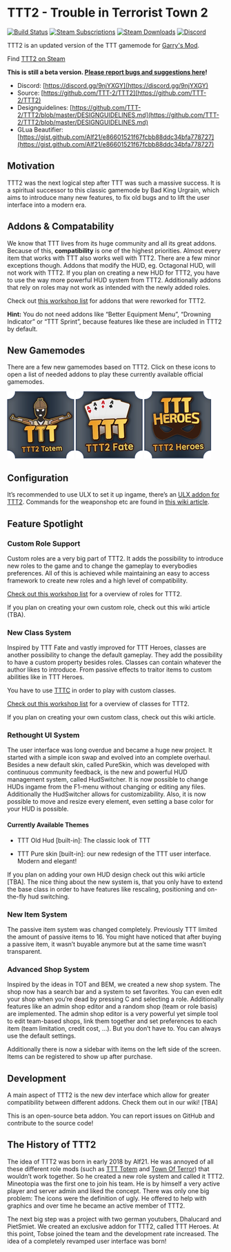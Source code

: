 # TTT2 - Trouble in Terrorist Town 2

[![Build Status](https://ci.neoxult.de/buildStatus/icon?job=TTT2%2Fmaster)](https://ci.neoxult.de/job/TTT2/job/master/)
[![Steam Subscriptions](https://img.shields.io/steam/subscriptions/1357204556)](https://steamcommunity.com/sharedfiles/filedetails/?id=1357204556)
[![Steam Downloads](https://img.shields.io/steam/downloads/1357204556)](https://steamcommunity.com/sharedfiles/filedetails/?id=1357204556)
[![Discord](https://img.shields.io/discord/442107660955942932)](https://discord.gg/9njYXGY)  

TTT2 is an updated version of the TTT gamemode for [Garry's Mod](https://gmod.facepunch.com/).

Find [TTT2 on Steam](https://steamcommunity.com/sharedfiles/filedetails/?id=1357204556)

**This is still a beta version. [Please report bugs and suggestions here](https://github.com/TTT-2/TTT2/issues)!**

* Discord: [https://discord.gg/9njYXGY](https://discord.gg/9njYXGY)  
* Source: [https://github.com/TTT-2/TTT2](https://github.com/TTT-2/TTT2)  
* Designguidelines: [https://github.com/TTT-2/TTT2/blob/master/DESIGNGUIDELINES.md](https://github.com/TTT-2/TTT2/blob/master/DESIGNGUIDELINES.md)
* GLua Beautifier: [https://gist.github.com/Alf21/e86601521f67fcbb88ddc34bfa778727](https://gist.github.com/Alf21/e86601521f67fcbb88ddc34bfa778727)

## Motivation

TTT2 was the next logical step after TTT was such a massive success. It is a spiritual successor to this classic gamemode by Bad King Urgrain, which aims to introduce many new features, to fix old bugs and to lift the user interface into a modern era.  

## Addons & Compatability

We know that TTT lives from its huge community and all its great addons. Because of this, **compatibility** is one of the highest priorities. Almost every item that works with TTT also works well with TTT2. There are a few minor exceptions though. Addons that modify the HUD, eg. Octagonal HUD, will not work with TTT2. If you plan on creating a new HUD for TTT2, you have to use the way more powerful HUD system from TTT2. Additionally addons that rely on roles may not work as intended with the newly added roles.  

Check out [this workshop list](https://steamcommunity.com/sharedfiles/filedetails/?id=1584725582) for addons that were reworked for TTT2.  

**Hint:** You do not need addons like “Better Equipment Menu”, “Drowning Indicator” or “TTT Sprint”, because features like these are included in TTT2 by default.

## New Gamemodes

There are a few new gamemodes based on TTT2. Click on these icons to open a list of needed addons to play these currently available official gamemodes.  
  
[![TTT2 Totem](assets/images/gamemodeSquares/ttt2_totem.png)](https://steamcommunity.com/sharedfiles/filedetails/?id=1672031318)
[![TTT2 Fate](assets/images/gamemodeSquares/ttt2_fate.png)](https://steamcommunity.com/sharedfiles/filedetails/?id=1672014264)
[![TTT2 Heroes](assets/images/gamemodeSquares/ttt2_heroes.png)](https://steamcommunity.com/sharedfiles/filedetails/?id=1737047642)

## Configuration

It’s recommended to use ULX to set it up ingame, there’s an [ULX addon for TTT2](https://steamcommunity.com/sharedfiles/filedetails/?id=1362430347). Commands for the weaponshop etc are found in [this wiki article](https://github.com/TTT-2/TTT2/wiki/Commands).  

## Feature Spotlight

### Custom Role Support

Custom roles are a very big part of TTT2. It adds the possibility to introduce new roles to the game and to change the gameplay to everybodies preferences. All of this is achieved while maintaining an easy to access framework to create new roles and a high level of compatibility.  

[Check out this workshop list](https://steamcommunity.com/workshop/filedetails/?id=1357745995) for a overview of roles for TTT2.  

If you plan on creating your own custom role, check out this wiki article (TBA).  

### New Class System

Inspired by TTT Fate and vastly improved for TTT Heroes, classes are another possibility to change the default gameplay. They add the possibility to have a custom property besides roles. Classes can contain whatever the author likes to introduce. From passive effects to traitor items to custom abilities like in TTT Heroes.  

You have to use [TTTC](https://steamcommunity.com/sharedfiles/filedetails/?id=1368035687) in order to play with custom classes.  

[Check out this workshop list](https://steamcommunity.com/workshop/filedetails/?id=1368039514) for a overview of classes for TTT2.  

If you plan on creating your own custom class, check out this wiki article.  

### Rethought UI System

The user interface was long overdue and became a huge new project. It started with a simple icon swap and evolved into an complete overhaul. Besides a new default skin, called PureSkin, which was developed with continuous community feedback, is the new and powerful HUD management system, called HudSwitcher. It is now possible to change HUDs ingame from the F1-menu without changing or editing any files. Additionally the HudSwitcher allows for customizability. Also, it is now possible to move and resize every element, even setting a base color for your HUD is possible.  

#### Currently Available Themes

* TTT Old Hud \[built-in\]: The classic look of TTT  

* TTT Pure skin \[built-in\]: our new redesign of the TTT user interface. Modern and elegant!

If you plan on adding your own HUD design check out this wiki article \[TBA\]. The nice thing about the new system is, that you only have to extend the base class in order to have features like rescaling, positioning and on-the-fly hud switching.  

### New Item System

The passive item system was changed completely. Previously TTT limited the amount of passive items to 16. You might have noticed that after buying a passive item, it wasn’t buyable anymore but at the same time wasn’t transparent.  

### Advanced Shop System

Inspired by the ideas in TOT and BEM, we created a new shop system. The shop now has a search bar and a system to set favorites. You can even edit your shop when you’re dead by pressing C and selecting a role. Additionally features like an admin shop editor and a random shop (team or role basis) are implemented. The admin shop editor is a very powerful yet simple tool to edit team-based shops, link them together and set preferences to each item (team limitation, credit cost, …). But you don’t have to. You can always use the default settings.  

Additionally there is now a sidebar with items on the left side of the screen. Items can be registered to show up after purchase.  

## Development

A main aspect of TTT2 is the new dev interface which allow for greater compatibility between different addons. Check them out in our wiki! \[TBA\]  

This is an open-source beta addon. You can report issues on GitHub and contribute to the source code!  

## The History of TTT2

The idea of TTT2 was born in early 2018 by Alf21. He was annoyed of all these different role mods (such as [TTT Totem](https://steamcommunity.com/sharedfiles/filedetails/?id=828347015) and [Town Of Terror](https://steamcommunity.com/sharedfiles/filedetails/?id=1092556189)) that wouldn’t work together. So he created a new role system and called it TTT2. Mineotopia was the first one to join his team. He is by himself a very active player and server admin and liked the concept. There was only one big problem: The icons were the definition of ugly. He offered to help with graphics and over time he became an active member of TTT2.  

The next big step was a project with two german youtubers, Dhalucard and PietSmiet. We created an exclusive addon for TTT2, called TTT Heroes. At this point, Tobse joined the team and the development rate increased. The idea of a completely revamped user interface was born!
